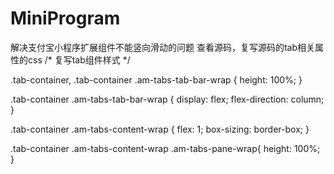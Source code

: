 # MiniProgram
解决支付宝小程序扩展组件不能竖向滑动的问题
查看源码，复写源码的tab相关属性的css
/* 复写tab组件样式 */

.tab-container,
.tab-container .am-tabs-tab-bar-wrap {
  height: 100%;
}

.tab-container .am-tabs-tab-bar-wrap {
  display: flex;
  flex-direction: column;
}

.tab-container .am-tabs-content-wrap {
  flex: 1;
  box-sizing: border-box;
}

.tab-container .am-tabs-content-wrap .am-tabs-pane-wrap{
  height: 100%;
}
